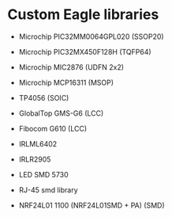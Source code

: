 # Custom Eagle libraries
- Microchip PIC32MM0064GPL020 (SSOP20)
- Microchip PIC32MX450F128H (TQFP64)
- Microchip MIC2876 (UDFN 2x2)
- Microchip MCP16311 (MSOP)
- TP4056 (SOIC)

- GlobalTop GMS-G6 (LCC)
- Fibocom G610 (LCC)

- IRLML6402
- IRLR2905

- LED SMD 5730

- RJ-45 smd library
- NRF24L01 1100 (NRF24L01SMD + PA) (SMD)
